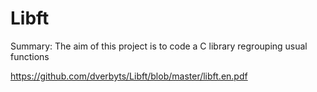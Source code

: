 # Libft

Summary: The aim of this project is to code a C library regrouping usual functions

https://github.com/dverbyts/Libft/blob/master/libft.en.pdf
